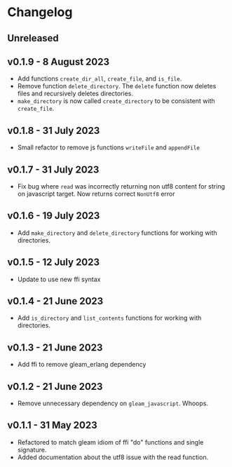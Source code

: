 # Changelog

## Unreleased

## v0.1.9 - 8 August 2023
- Add functions `create_dir_all`, `create_file`, and `is_file`.
- Remove function `delete_directory`. The `delete` function now deletes files
  and recursively deletes directories.
- `make_directory` is now called `create_directory` to be consistent with `create_file`.

## v0.1.8 - 31 July 2023
- Small refactor to remove js functions `writeFile` and `appendFile`

## v0.1.7 - 31 July 2023
- Fix bug where `read` was incorrectly returning non utf8 content for string on 
    javascript target. Now returns correct `NonUtf8` error

## v0.1.6 - 19 July 2023
- Add `make_directory` and `delete_directory` functions for working with directories.

## v0.1.5 - 12 July 2023
- Update to use new ffi syntax

## v0.1.4 - 21 June 2023
- Add `is_directory` and `list_contents` functions for working with directories.

## v0.1.3 - 21 June 2023
- Add ffi to remove gleam_erlang dependency

## v0.1.2 - 21 June 2023
- Remove unnecessary dependency on `gleam_javascript`. Whoops.

## v0.1.1 - 31 May 2023
- Refactored to match gleam idiom of ffi "do" functions and single signature.
- Added documentation about the utf8 issue with the read function. 
